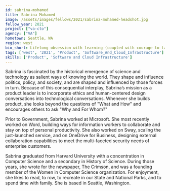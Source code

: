 ```yaml
---
id: sabrina-mohamed
title: Sabrina Mohamed
image: /assets/images/fellows/2021/sabrina-mohamed-headshot.jpg
fellow_year: 2021
project: ["va-cto"]
agency: ["VA"]
hometown: Seattle, WA
region: west
bio_short: Lifelong obsession with learning (coupled with courage to take risks).
tags: ['west', '2021', 'Product', 'Software_And_Cloud_Infrastructure']
skills: ['Product', 'Software and Cloud Infrastructure']
---
```

Sabrina is fascinated by the historical emergence of science and technology as salient ways of knowing the world. They shape and influence politics, policy, and society, and are shaped and influenced by those forces in turn. Because of this consequential interplay, Sabrina’s mission as a product leader is to incorporate ethics and human-centered design conversations into technological conversations. Whenever she builds product, she looks beyond the questions of "What and How" and encourages others to ask "Why and For Whom?"

Prior to Government, Sabrina worked at Microsoft. She most recently worked on Word, building ways for information workers to collaborate and stay on top of personal productivity. She also worked on Sway, scaling the just-launched service, and on OneDrive for Business, designing external collaboration capabilities to meet the multi-faceted security needs of enterprise customers.

Sabrina graduated from Harvard University with a concentration in Computer Science and a secondary in History of Science. During those years, she wrote for the newspaper, The Crimson, and was a founding member of the Women in Computer Science organization. For enjoyment, she likes to read, to row, to recreate in our State and National Parks, and to spend time with family. She is based in Seattle, Washington.
